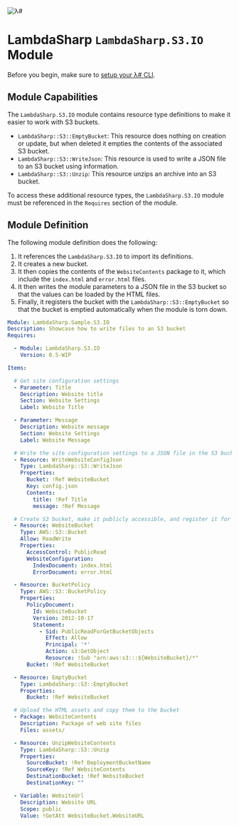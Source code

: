 ![λ#](../../Docs/LambdaSharp_v2_small.png)

# LambdaSharp `LambdaSharp.S3.IO` Module

Before you begin, make sure to [setup your λ# CLI](../../Docs/).

## Module Capabilities

The `LambdaSharp.S3.IO` module contains resource type definitions to make it easier to work with S3 buckets.
* `LambdaSharp::S3::EmptyBucket`: This resource does nothing on creation or update, but when deleted it empties the contents of the associated S3 bucket.
* `LambdaSharp::S3::WriteJson`: This resource is used to write a JSON file to an S3 bucket using information.
* `LambdaSharp::S3::Unzip`: This resource unzips an archive into an S3 bucket.

To access these additional resource types, the `LambdaSharp.S3.IO` module must be referenced in the `Requires` section of the module.

## Module Definition

The following module definition does the following:
1. It references the `LambdaSharp.S3.IO` to import its definitions.
1. It creates a new bucket.
1. It then copies the contents of the `WebsiteContents` package to it, which include the `index.html` and `error.html` files.
1. It then writes the module parameters to a JSON file in the S3 bucket so that the values can be loaded by the HTML files.
1. Finally, it registers the bucket with the `LambdaSharp::S3::EmptyBucket` so that the bucket is emptied automatically when the module is torn down.

```yaml
Module: LambdaSharp.Sample.S3.IO
Description: Showcase how to write files to an S3 bucket
Requires:

  - Module: LambdaSharp.S3.IO
    Version: 0.5-WIP

Items:

  # Get site configuration settings
  - Parameter: Title
    Description: Website title
    Section: Website Settings
    Label: Website Title

  - Parameter: Message
    Description: Website message
    Section: Website Settings
    Label: Website Message

  # Write the site configuration settings to a JSON file in the S3 bucket
  - Resource: WriteWebsiteConfigJson
    Type: LambdaSharp::S3::WriteJson
    Properties:
      Bucket: !Ref WebsiteBucket
      Key: config.json
      Contents:
        title: !Ref Title
        message: !Ref Message

  # Create S3 bucket, make it publicly accessible, and register it for automatic emptying
  - Resource: WebsiteBucket
    Type: AWS::S3::Bucket
    Allow: ReadWrite
    Properties:
      AccessControl: PublicRead
      WebsiteConfiguration:
        IndexDocument: index.html
        ErrorDocument: error.html

  - Resource: BucketPolicy
    Type: AWS::S3::BucketPolicy
    Properties:
      PolicyDocument:
        Id: WebsiteBucket
        Version: 2012-10-17
        Statement:
          - Sid: PublicReadForGetBucketObjects
            Effect: Allow
            Principal: '*'
            Action: s3:GetObject
            Resource: !Sub "arn:aws:s3:::${WebsiteBucket}/*"
      Bucket: !Ref WebsiteBucket

  - Resource: EmptyBucket
    Type: LambdaSharp::S3::EmptyBucket
    Properties:
      Bucket: !Ref WebsiteBucket

  # Upload the HTML assets and copy them to the bucket
  - Package: WebsiteContents
    Description: Package of web site files
    Files: assets/

  - Resource: UnzipWebsiteContents
    Type: LambdaSharp::S3::Unzip
    Properties:
      SourceBucket: !Ref DeploymentBucketName
      SourceKey: !Ref WebsiteContents
      DestinationBucket: !Ref WebsiteBucket
      DestinationKey: ""

  - Variable: WebsiteUrl
    Description: Website URL
    Scope: public
    Value: !GetAtt WebsiteBucket.WebsiteURL
```

